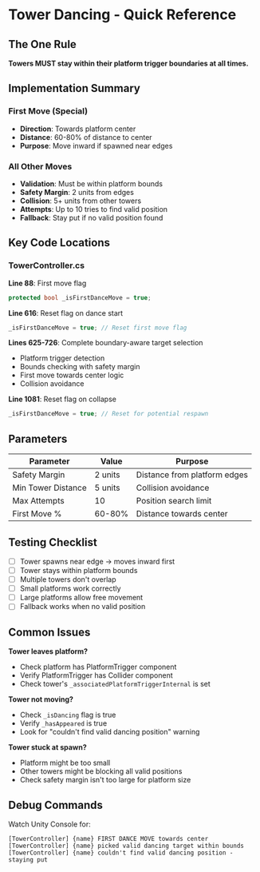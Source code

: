 # Tower Dancing - Quick Reference

## The One Rule
**Towers MUST stay within their platform trigger boundaries at all times.**

## Implementation Summary

### First Move (Special)
- **Direction**: Towards platform center
- **Distance**: 60-80% of distance to center
- **Purpose**: Move inward if spawned near edges

### All Other Moves
- **Validation**: Must be within platform bounds
- **Safety Margin**: 2 units from edges
- **Collision**: 5+ units from other towers
- **Attempts**: Up to 10 tries to find valid position
- **Fallback**: Stay put if no valid position found

## Key Code Locations

### TowerController.cs

**Line 88**: First move flag
```csharp
protected bool _isFirstDanceMove = true;
```

**Line 616**: Reset flag on dance start
```csharp
_isFirstDanceMove = true; // Reset first move flag
```

**Lines 625-726**: Complete boundary-aware target selection
- Platform trigger detection
- Bounds checking with safety margin
- First move towards center logic
- Collision avoidance

**Line 1081**: Reset flag on collapse
```csharp
_isFirstDanceMove = true; // Reset for potential respawn
```

## Parameters

| Parameter | Value | Purpose |
|-----------|-------|---------|
| Safety Margin | 2 units | Distance from platform edges |
| Min Tower Distance | 5 units | Collision avoidance |
| Max Attempts | 10 | Position search limit |
| First Move % | 60-80% | Distance towards center |

## Testing Checklist

- [ ] Tower spawns near edge → moves inward first
- [ ] Tower stays within platform bounds
- [ ] Multiple towers don't overlap
- [ ] Small platforms work correctly
- [ ] Large platforms allow free movement
- [ ] Fallback works when no valid position

## Common Issues

**Tower leaves platform?**
- Check platform has PlatformTrigger component
- Verify PlatformTrigger has Collider component
- Check tower's `_associatedPlatformTriggerInternal` is set

**Tower not moving?**
- Check `_isDancing` flag is true
- Verify `_hasAppeared` is true
- Look for "couldn't find valid dancing position" warning

**Tower stuck at spawn?**
- Platform might be too small
- Other towers might be blocking all valid positions
- Check safety margin isn't too large for platform size

## Debug Commands

Watch Unity Console for:
```
[TowerController] {name} FIRST DANCE MOVE towards center
[TowerController] {name} picked valid dancing target within bounds
[TowerController] {name} couldn't find valid dancing position - staying put
```
